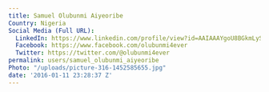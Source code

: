 ```yaml
---
title: Samuel Olubunmi Aiyeoribe
Country: Nigeria
Social Media (Full URL):
  LinkedIn: https://www.linkedin.com/profile/view?id=AAIAAAYgoU8BGkmLySmPmM7fL04U-OO1Io-PinY&trk=nav_responsive_tab_profile
  Facebook: https://www.facebook.com/olubunmi4ever
  Twitter: https://twitter.com/@olubunmi4ever
permalink: users/samuel_olubunmi_aiyeoribe
Photo: "/uploads/picture-316-1452585655.jpg"
date: '2016-01-11 23:28:37 Z'
---
```


